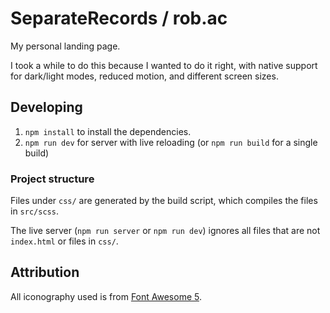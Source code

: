 # SeparateRecords / rob.ac

My personal landing page.

I took a while to do this because I wanted to do it right, with native support for dark/light modes, reduced motion, and different screen sizes.

## Developing

1. `npm install` to install the dependencies.
2. `npm run dev` for server with live reloading (or `npm run build` for a single build)

### Project structure

Files under `css/` are generated by the build script, which compiles the files in `src/scss`.

The live server (`npm run server` or `npm run dev`) ignores all files that are not `index.html` or files in `css/`.

## Attribution

All iconography used is from [Font Awesome 5](https://github.com/FortAwesome/Font-Awesome).
